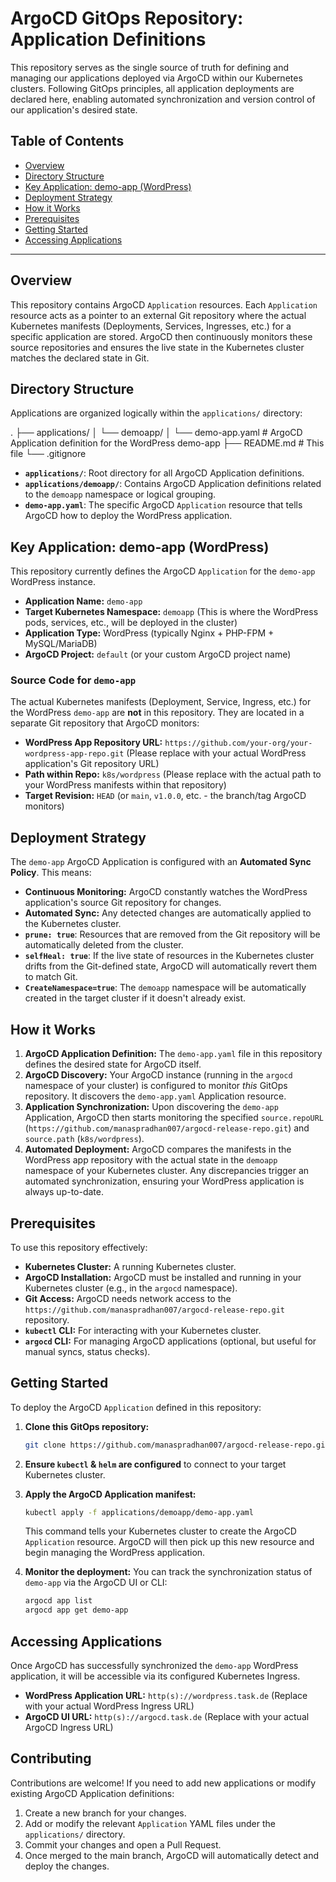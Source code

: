 # ArgoCD GitOps Repository: Application Definitions

This repository serves as the single source of truth for defining and managing our applications deployed via ArgoCD within our Kubernetes clusters. Following GitOps principles, all application deployments are declared here, enabling automated synchronization and version control of our application's desired state.

## Table of Contents

- [Overview](#overview)
- [Directory Structure](#directory-structure)
- [Key Application: demo-app (WordPress)](#key-application-demo-app-wordpress)
- [Deployment Strategy](#deployment-strategy)
- [How it Works](#how-it-works)
- [Prerequisites](#prerequisites)
- [Getting Started](#getting-started)
- [Accessing Applications](#accessing-applications)

---

## Overview

This repository contains ArgoCD `Application` resources. Each `Application` resource acts as a pointer to an external Git repository where the actual Kubernetes manifests (Deployments, Services, Ingresses, etc.) for a specific application are stored. ArgoCD then continuously monitors these source repositories and ensures the live state in the Kubernetes cluster matches the declared state in Git.

## Directory Structure

Applications are organized logically within the `applications/` directory:

.
├── applications/
│   └── demoapp/
│       └── demo-app.yaml  # ArgoCD Application definition for the WordPress demo-app
├── README.md              # This file
└── .gitignore


* **`applications/`**: Root directory for all ArgoCD Application definitions.
* **`applications/demoapp/`**: Contains ArgoCD Application definitions related to the `demoapp` namespace or logical grouping.
* **`demo-app.yaml`**: The specific ArgoCD `Application` resource that tells ArgoCD how to deploy the WordPress application.

## Key Application: demo-app (WordPress)

This repository currently defines the ArgoCD `Application` for the `demo-app` WordPress instance.

* **Application Name:** `demo-app`
* **Target Kubernetes Namespace:** `demoapp` (This is where the WordPress pods, services, etc., will be deployed in the cluster)
* **Application Type:** WordPress (typically Nginx + PHP-FPM + MySQL/MariaDB)
* **ArgoCD Project:** `default` (or your custom ArgoCD project name)

### Source Code for `demo-app`

The actual Kubernetes manifests (Deployment, Service, Ingress, etc.) for the WordPress `demo-app` are **not** in this repository. They are located in a separate Git repository that ArgoCD monitors:

* **WordPress App Repository URL:** `https://github.com/your-org/your-wordpress-app-repo.git` (Please replace with your actual WordPress application's Git repository URL)
* **Path within Repo:** `k8s/wordpress` (Please replace with the actual path to your WordPress manifests within that repository)
* **Target Revision:** `HEAD` (or `main`, `v1.0.0`, etc. - the branch/tag ArgoCD monitors)

## Deployment Strategy

The `demo-app` ArgoCD Application is configured with an **Automated Sync Policy**. This means:

* **Continuous Monitoring:** ArgoCD constantly watches the WordPress application's source Git repository for changes.
* **Automated Sync:** Any detected changes are automatically applied to the Kubernetes cluster.
* **`prune: true`**: Resources that are removed from the Git repository will be automatically deleted from the cluster.
* **`selfHeal: true`**: If the live state of resources in the Kubernetes cluster drifts from the Git-defined state, ArgoCD will automatically revert them to match Git.
* **`CreateNamespace=true`**: The `demoapp` namespace will be automatically created in the target cluster if it doesn't already exist.

## How it Works

1.  **ArgoCD Application Definition:** The `demo-app.yaml` file in this repository defines the desired state for ArgoCD itself.
2.  **ArgoCD Discovery:** Your ArgoCD instance (running in the `argocd` namespace of your cluster) is configured to monitor *this* GitOps repository. It discovers the `demo-app.yaml` Application resource.
3.  **Application Synchronization:** Upon discovering the `demo-app` Application, ArgoCD then starts monitoring the specified `source.repoURL` (`https://github.com/manaspradhan007/argocd-release-repo.git`) and `source.path` (`k8s/wordpress`).
4.  **Automated Deployment:** ArgoCD compares the manifests in the WordPress app repository with the actual state in the `demoapp` namespace of your Kubernetes cluster. Any discrepancies trigger an automated synchronization, ensuring your WordPress application is always up-to-date.

## Prerequisites

To use this repository effectively:

* **Kubernetes Cluster:** A running Kubernetes cluster.
* **ArgoCD Installation:** ArgoCD must be installed and running in your Kubernetes cluster (e.g., in the `argocd` namespace).
* **Git Access:** ArgoCD needs network access to the `https://github.com/manaspradhan007/argocd-release-repo.git` repository.
* **`kubectl` CLI:** For interacting with your Kubernetes cluster.
* **`argocd` CLI:** For managing ArgoCD applications (optional, but useful for manual syncs, status checks).

## Getting Started

To deploy the ArgoCD `Application` defined in this repository:

1.  **Clone this GitOps repository:**
    ```bash
    git clone https://github.com/manaspradhan007/argocd-release-repo.git
    ```
2.  **Ensure `kubectl` & `helm` are configured** to connect to your target Kubernetes cluster.
3.  **Apply the ArgoCD Application manifest:**
    ```bash
    kubectl apply -f applications/demoapp/demo-app.yaml
    ```
    This command tells your Kubernetes cluster to create the ArgoCD `Application` resource. ArgoCD will then pick up this new resource and begin managing the WordPress application.

4.  **Monitor the deployment:**
    You can track the synchronization status of `demo-app` via the ArgoCD UI or CLI:
    ```bash
    argocd app list
    argocd app get demo-app
    ```

## Accessing Applications

Once ArgoCD has successfully synchronized the `demo-app` WordPress application, it will be accessible via its configured Kubernetes Ingress.

* **WordPress Application URL:** `http(s)://wordpress.task.de` (Replace with your actual WordPress Ingress URL)
* **ArgoCD UI URL:** `http(s)://argocd.task.de` (Replace with your actual ArgoCD Ingress URL)

## Contributing

Contributions are welcome! If you need to add new applications or modify existing ArgoCD Application definitions:

1.  Create a new branch for your changes.
2.  Add or modify the relevant `Application` YAML files under the `applications/` directory.
3.  Commit your changes and open a Pull Request.
4.  Once merged to the main branch, ArgoCD will automatically detect and deploy the changes.
